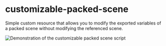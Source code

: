# customizable-packed-scene
Simple custom resource that allows you to modify the exported variables of a packed scene without modifying the referenced scene.

![Demonstration of the customizable packed scene script](images/demo.gif)
